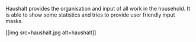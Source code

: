 Haushalt provides the organisation and input of all work in the household.
It is able to show some statistics and tries to provide user friendly input masks.

[[img src=haushalt.jpg alt=haushalt]]
